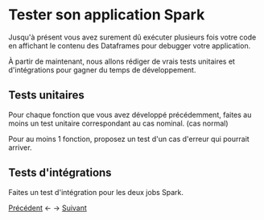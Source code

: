 # Tester son application Spark

Jusqu'à présent vous avez surement dû exécuter plusieurs fois votre code en affichant le contenu des Dataframes pour debugger votre application. 

À partir de maintenant, nous allons rédiger de vrais tests unitaires et d'intégrations pour gagner du temps de développement.

## Tests unitaires
    
Pour chaque fonction que vous avez développé précédemment, faites au moins un test unitaire correspondant au cas nominal. (cas normal)

Pour au moins 1 fonction, proposez un test d'un cas d'erreur qui pourrait arriver.

## Tests d'intégrations

Faites un test d'intégration pour les deux jobs Spark.

[Précédent](exo2.md) <- -> [Suivant](exo4.md)
